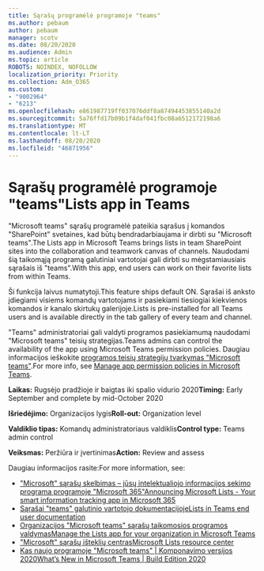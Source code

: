 ```yaml
---
title: Sąrašų programėlė programoje "teams"
ms.author: pebaum
author: pebaum
manager: scotv
ms.date: 08/20/2020
ms.audience: Admin
ms.topic: article
ROBOTS: NOINDEX, NOFOLLOW
localization_priority: Priority
ms.collection: Adm_O365
ms.custom:
- "9002964"
- "6213"
ms.openlocfilehash: e861987719ff037076ddf8a87494453855140a2d
ms.sourcegitcommit: 5a76ffd17b09b1f4daf041fbc08a6512172198a6
ms.translationtype: MT
ms.contentlocale: lt-LT
ms.lasthandoff: 08/20/2020
ms.locfileid: "46871956"
---
```

# <a name="lists-app-in-teams"></a><span data-ttu-id="48bf9-102">Sąrašų programėlė programoje "teams"</span><span class="sxs-lookup"><span data-stu-id="48bf9-102">Lists app in Teams</span></span>

<span data-ttu-id="48bf9-103">"Microsoft teams" sąrašų programėlė pateikia sąrašus į komandos "SharePoint" svetaines, kad būtų bendradarbiaujama ir dirbti su "Microsoft teams".</span><span class="sxs-lookup"><span data-stu-id="48bf9-103">The Lists app in Microsoft Teams brings lists in team SharePoint sites into the collaboration and teamwork canvas of channels.</span></span> <span data-ttu-id="48bf9-104">Naudodami šią taikomąją programą galutiniai vartotojai gali dirbti su mėgstamiausiais sąrašais iš "teams".</span><span class="sxs-lookup"><span data-stu-id="48bf9-104">With this app, end users can work on their favorite lists from within Teams.</span></span>  

<span data-ttu-id="48bf9-105">Ši funkcija laivus numatytoji.</span><span class="sxs-lookup"><span data-stu-id="48bf9-105">This feature ships default ON.</span></span> <span data-ttu-id="48bf9-106">Sąrašai iš anksto įdiegiami visiems komandų vartotojams ir pasiekiami tiesiogiai kiekvienos komandos ir kanalo skirtukų galerijoje.</span><span class="sxs-lookup"><span data-stu-id="48bf9-106">Lists is pre-installed for all Teams users and is available directly in the tab gallery of every team and channel.</span></span>  

<span data-ttu-id="48bf9-107">"Teams" administratoriai gali valdyti programos pasiekiamumą naudodami "Microsoft teams" teisių strategijas.</span><span class="sxs-lookup"><span data-stu-id="48bf9-107">Teams admins can control the availability of the app using Microsoft Teams permission policies.</span></span> <span data-ttu-id="48bf9-108">Daugiau informacijos ieškokite [programos teisių strategijų tvarkymas "Microsoft teams"](https://docs.microsoft.com/microsoftteams/teams-app-permission-policies).</span><span class="sxs-lookup"><span data-stu-id="48bf9-108">For more info, see [Manage app permission policies in Microsoft Teams](https://docs.microsoft.com/microsoftteams/teams-app-permission-policies).</span></span>

<span data-ttu-id="48bf9-109">**Laikas:** Rugsėjo pradžioje ir baigtas iki spalio vidurio 2020</span><span class="sxs-lookup"><span data-stu-id="48bf9-109">**Timing:** Early September and complete by mid-October 2020</span></span>  

<span data-ttu-id="48bf9-110">**Išriedėjimo:** Organizacijos lygis</span><span class="sxs-lookup"><span data-stu-id="48bf9-110">**Roll-out:** Organization level</span></span>  

<span data-ttu-id="48bf9-111">**Valdiklio tipas:**  Komandų administratoriaus valdiklis</span><span class="sxs-lookup"><span data-stu-id="48bf9-111">**Control type:**  Teams admin control</span></span>  

<span data-ttu-id="48bf9-112">**Veiksmas:**  Peržiūra ir įvertinimas</span><span class="sxs-lookup"><span data-stu-id="48bf9-112">**Action:**  Review and assess</span></span>

<span data-ttu-id="48bf9-113">Daugiau informacijos rasite:</span><span class="sxs-lookup"><span data-stu-id="48bf9-113">For more information, see:</span></span> 

- [<span data-ttu-id="48bf9-114">"Microsoft" sąrašų skelbimas – jūsų intelektualiojo informacijos sekimo programa programoje "Microsoft 365"</span><span class="sxs-lookup"><span data-stu-id="48bf9-114">Announcing Microsoft Lists - Your smart information tracking app in Microsoft 365</span></span>](https://techcommunity.microsoft.com/t5/microsoft-365-blog/announcing-microsoft-lists-your-smart-information-tracking-app/ba-p/1372233)
- [<span data-ttu-id="48bf9-115">Sąrašai "teams" galutinio vartotojo dokumentacijoje</span><span class="sxs-lookup"><span data-stu-id="48bf9-115">Lists in Teams end user documentation</span></span>](https://support.microsoft.com/office/get-started-with-lists-in-microsoft-taeams-c971e46b-b36c-491b-9c35-efeddd0297db)
- [<span data-ttu-id="48bf9-116">Organizacijos "Microsoft teams" sąrašų taikomosios programos valdymas</span><span class="sxs-lookup"><span data-stu-id="48bf9-116">Manage the Lists app for your organization in Microsoft Teams</span></span>](https://docs.microsoft.com/microsoftteams/manage-lists-app)
- [<span data-ttu-id="48bf9-117">"Microsoft" sąrašų išteklių centras</span><span class="sxs-lookup"><span data-stu-id="48bf9-117">Microsoft Lists resource center</span></span>](https://aka.ms/MSLists)
- [<span data-ttu-id="48bf9-118">Kas naujo programoje "Microsoft teams" | Komponavimo versijos 2020</span><span class="sxs-lookup"><span data-stu-id="48bf9-118">What’s New in Microsoft Teams | Build Edition 2020</span></span>](https://techcommunity.microsoft.com/t5/microsoft-teams-blog/what-s-new-in-microsoft-teams-build-edition-2020/ba-p/1394224)